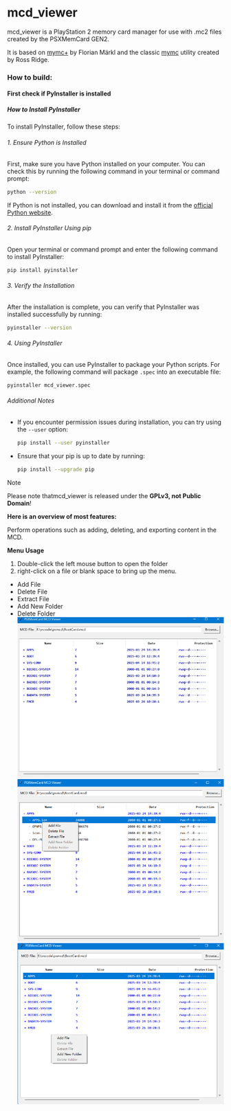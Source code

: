 
# mcd_viewer

mcd_viewer is a PlayStation 2 memory card manager for use with .mc2 files created by the PSXMemCard GEN2.

It is based on [mymc+](https://git.sr.ht/~thestr4ng3r/mymcplus) by Florian Märkl and the classic [mymc](http://www.csclub.uwaterloo.ca:11068/mymc/) utility created by Ross Ridge.

### How to build:

#### First check if PyInstaller is installed

##### How to Install PyInstaller

To install PyInstaller, follow these steps:

###### 1. Ensure Python is Installed
First, make sure you have Python installed on your computer. You can check this by running the following command in your terminal or command prompt:

```bash
python --version
```

If Python is not installed, you can download and install it from the [official Python website](https://www.python.org/downloads/).

###### 2. Install PyInstaller Using pip
Open your terminal or command prompt and enter the following command to install PyInstaller:

```bash
pip install pyinstaller
```

###### 3. Verify the Installation
After the installation is complete, you can verify that PyInstaller was installed successfully by running:

```bash
pyinstaller --version
```

###### 4. Using PyInstaller
Once installed, you can use PyInstaller to package your Python scripts. For example, the following command will package `.spec` into an executable file:

```bash
pyinstaller mcd_viewer.spec
```

###### Additional Notes
- If you encounter permission issues during installation, you can try using the `--user` option:
  ```bash
  pip install --user pyinstaller
  ```
- Ensure that your pip is up to date by running:
  ```bash
  pip install --upgrade pip
  ```

> [!NOTE]
>
> Please note thatmcd_viewer is released under the **GPLv3, not Public Domain**!
>

**Here is an overview of most features:**

Perform operations such as adding, deleting, and exporting content in the MCD.

**Menu Usage**

1. Double-click the left mouse button to open the folder
2. right-click on a file or blank space to bring up the menu.

- Add File
- Delete File
- Extract File
- Add New Folder
- Delete Folder
![](source/01.png)
![](source/02.png)
![](source/03.png)
